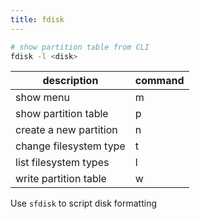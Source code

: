 ```yaml
---
title: fdisk
---
```


```bash
# show partition table from CLI
fdisk -l <disk>
```

| description            | command |
|------------------------|---------|
| show menu              | m       |
| show partition table   | p       |
| create a new partition | n       |
| change filesystem type | t       |
| list filesystem types  | l       |
| write partition table  | w       |

Use `sfdisk` to script disk formatting

